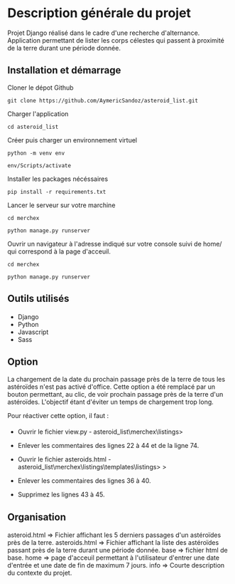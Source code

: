 # Description générale du projet

Projet Django réalisé dans le cadre d'une recherche d'alternance.
Application permettant de lister les corps célestes qui passent à proximité de la terre durant une période donnée.

## Installation et démarrage

Cloner le dépot Github

```
git clone https://github.com/AymericSandoz/asteroid_list.git
```

Charger l'application

```
cd asteroid_list
```

Créer puis charger un environnement virtuel

```
python -m venv env

env/Scripts/activate
```

Installer les packages nécéssaires

```
pip install -r requirements.txt
```

Lancer le serveur sur votre marchine

```
cd merchex

python manage.py runserver
```

Ouvrir un navigateur à l'adresse indiqué sur votre console suivi de home/ qui correspond à la page d'acceuil.

```
cd merchex

python manage.py runserver
```

## Outils utilisés

####

- Django
- Python
- Javascript
- Sass

## Option

La chargement de la date du prochain passage près de la terre de tous les astéroïdes n'est pas activé d'office. Cette option a été remplacé par un bouton permettant, au clic, de voir prochain passage près de la terre d'un astéroïdes. L'objectif étant d'éviter un temps de chargement trop long.

Pour réactiver cette option, il faut :

####

- Ouvrir le fichier view.py - asteroid_list\merchex\listings>
- Enlever les commentaires des lignes 22 à 44 et de la ligne 74.

- Ouvrir le fichier asteroids.html - asteroid_list\merchex\listings\templates\listings> >
- Enlever les commentaires des lignes 36 à 40.
- Supprimez les lignes 43 à 45.

## Organisation

####

asteroid.html => Fichier affichant les 5 derniers passages d'un astéroïdes près de la terre.
asteroids.html => Fichier affichant la liste des astéroïdes passant près de la terre durant une période donnée.
base => fichier html de base.
home => page d'acceuil permettant à l'utilisateur d'entrer une date d'entrée et une date de fin de maximum 7 jours.
info => Courte description du contexte du projet.
